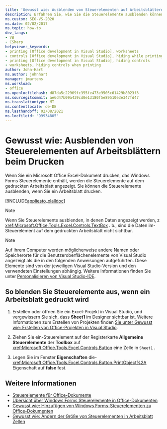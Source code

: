 ```yaml
---
title: 'Gewusst wie: Ausblenden von Steuerelementen auf Arbeitsblättern beim Drucken'
description: Erfahren Sie, wie Sie die Steuerelemente ausblenden können, wenn Sie ein Microsoft Office Excel-Arbeitsblatt drucken, das Windows Forms Steuerelemente enthält.
ms.custom: SEO-VS-2020
ms.date: 02/02/2017
ms.topic: how-to
dev_langs:
- VB
- CSharp
helpviewer_keywords:
- printing [Office development in Visual Studio], worksheets
- controls [Office development in Visual Studio], hiding while printing
- printing [Office development in Visual Studio], hiding controls
- worksheets, hiding controls when printing
author: John-Hart
ms.author: johnhart
manager: jmartens
ms.workload:
- office
ms.openlocfilehash: d87da5c22969fc355fe473e9505c61429b8023f3
ms.sourcegitcommit: ae6d47b09a439cd0e13180f5e89510e3e347fd47
ms.translationtype: MT
ms.contentlocale: de-DE
ms.lasthandoff: 02/08/2021
ms.locfileid: "99934805"
---
```

# <a name="how-to-hide-controls-on-worksheets-when-printing"></a>Gewusst wie: Ausblenden von Steuerelementen auf Arbeitsblättern beim Drucken
  Wenn Sie ein Microsoft Office Excel-Dokument drucken, das Windows Forms Steuerelemente enthält, werden die Steuerelemente auf dem gedruckten Arbeitsblatt angezeigt. Sie können die Steuerelemente ausblenden, wenn Sie ein Arbeitsblatt drucken.

 [!INCLUDE[appliesto_xlalldoc](../vsto/includes/appliesto-xlalldoc-md.md)]

> [!NOTE]
> Wenn Sie Steuerelemente ausblenden, in denen Daten angezeigt werden, z <xref:Microsoft.Office.Tools.Excel.Controls.TextBox> . b., sind die Daten im-Steuerelement auf dem gedruckten Arbeitsblatt nicht sichtbar.

> [!NOTE]
> Auf Ihrem Computer werden möglicherweise andere Namen oder Speicherorte für die Benutzeroberflächenelemente von Visual Studio angezeigt als die in den folgenden Anweisungen aufgeführten. Diese Elemente sind von der jeweiligen Visual Studio-Version und den verwendeten Einstellungen abhängig. Weitere Informationen finden Sie unter [Personalisieren von Visual Studio-IDE](../ide/personalizing-the-visual-studio-ide.md).

## <a name="to-hide-controls-when-a-worksheet-is-printed"></a>So blenden Sie Steuerelemente aus, wenn ein Arbeitsblatt gedruckt wird

1. Erstellen oder öffnen Sie ein Excel-Projekt in Visual Studio, und vergewissern Sie sich, dass **Sheet1** im Designer sichtbar ist. Weitere Informationen zum Erstellen von Projekten finden [Sie unter Gewusst wie: Erstellen von Office-Projekten in Visual Studio](../vsto/how-to-create-office-projects-in-visual-studio.md).

2. Ziehen Sie ein-Steuerelement auf der Registerkarte **Allgemeine Steuerelemente** der **Toolbox** auf <xref:Microsoft.Office.Tools.Excel.Controls.Button> eine Zelle in `Sheet1` .

3. Legen Sie im Fenster **Eigenschaften** die- <xref:Microsoft.Office.Tools.Excel.Controls.Button.PrintObject%2A> Eigenschaft auf **false** fest.

## <a name="see-also"></a>Weitere Informationen
- [Steuerelemente für Office-Dokumente](../vsto/controls-on-office-documents.md)
- [Übersicht über Windows Forms Steuerelemente in Office-Dokumenten](../vsto/windows-forms-controls-on-office-documents-overview.md)
- [Gewusst wie: Hinzufügen von Windows Forms-Steuerelementen zu Office-Dokumenten](../vsto/how-to-add-windows-forms-controls-to-office-documents.md)
- [Gewusst wie: Ändern der Größe von Steuerelementen in Arbeitsblatt Zellen](../vsto/how-to-resize-controls-within-worksheet-cells.md)
